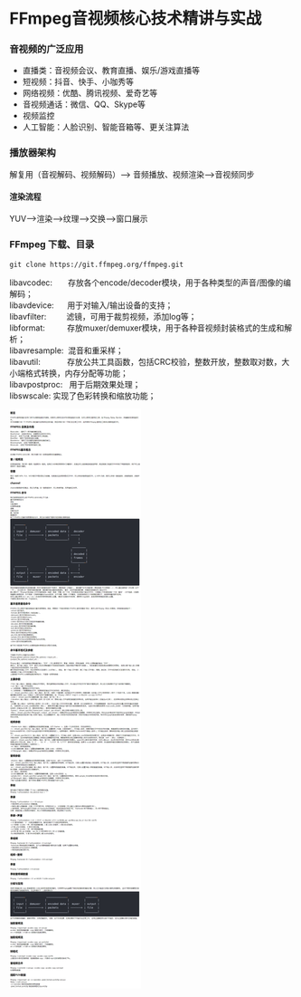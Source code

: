 # FFmpeg音视频核心技术精讲与实战



### 音视频的广泛应用  
* 直播类：音视频会议、教育直播、娱乐/游戏直播等  
* 短视频：抖音、快手、小咖秀等  
* 网络视频：优酷、腾讯视频、爱奇艺等
* 音视频通话：微信、QQ、Skype等
* 视频监控
* 人工智能：人脸识别、智能音箱等、更关注算法

### 播放器架构
解复用（音视解码、视频解码）--> 音频播放、视频渲染-->音视频同步

#### 渲染流程
YUV-->渲染-->纹理-->交换-->窗口展示

### FFmpeg 下载、目录
```
git clone https://git.ffmpeg.org/ffmpeg.git
```
libavcodec:       存放各个encode/decoder模块，用于各种类型的声音/图像的编解码；  
libavdevice:      用于对输入/输出设备的支持；  
libavfilter:         滤镜，可用于裁剪视频，添加log等；  
libformat:          存放muxer/demuxer模块，用于各种音视频封装格式的生成和解析；  
libavresample:  混音和重采样；  
libavutil:            存放公共工具函数，包括CRC校验，整数开放，整数取对数，大小端格式转换，内存分配等功能；  
libavpostproc:   用于后期效果处理；  
libswscale:    实现了色彩转换和缩放功能；  

![ffmpeg命令大全文档](asserts/ffmpeg命令大全文档.png)



